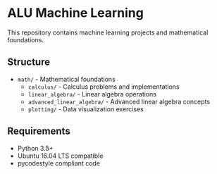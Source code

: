 # ALU Machine Learning

This repository contains machine learning projects and mathematical foundations.

## Structure

- `math/` - Mathematical foundations
  - `calculus/` - Calculus problems and implementations
  - `linear_algebra/` - Linear algebra operations
  - `advanced_linear_algebra/` - Advanced linear algebra concepts
  - `plotting/` - Data visualization exercises

## Requirements

- Python 3.5+
- Ubuntu 16.04 LTS compatible
- pycodestyle compliant code
